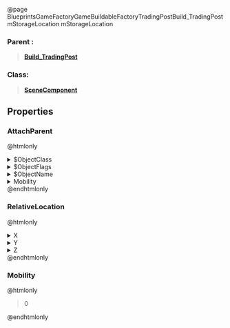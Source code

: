 @page BlueprintsGameFactoryGameBuildableFactoryTradingPostBuild_TradingPostmStorageLocation mStorageLocation
### Parent :
<b><a href="_blueprints_game_factory_game_buildable_factory_trading_post_build__trading_post.html"><blockquote>Build_TradingPost</blockquote></a></b>
### Class:
<b><a href="_class_script_scene_component.html"><blockquote>SceneComponent</blockquote></a></b>
## Properties
### AttachParent
@htmlonly
<details>
 <summary>$ObjectClass</summary>
<b><a href="_class_script_scene_component.html"><blockquote>SceneComponent</blockquote></a></b>
</details>
<details>
 <summary>$ObjectFlags</summary>
<blockquote>2883617</blockquote>
</details>
<details>
 <summary>$ObjectName</summary>
<blockquote>RootComponent</blockquote>
</details>
<details>
 <summary>Mobility</summary>
<blockquote>0</blockquote>
</details>
@endhtmlonly

### RelativeLocation
@htmlonly
<details>
 <summary>X</summary>
<blockquote>-340</blockquote>
</details>
<details>
 <summary>Y</summary>
<blockquote>60</blockquote>
</details>
<details>
 <summary>Z</summary>
<blockquote>70</blockquote>
</details>
@endhtmlonly

### Mobility
@htmlonly
<blockquote>0</blockquote>
@endhtmlonly

